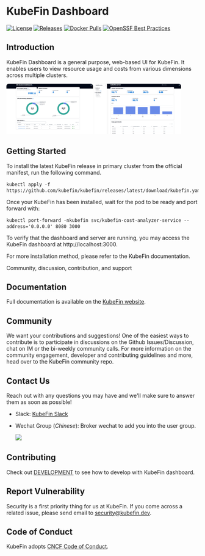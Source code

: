 # KubeFin Dashboard

[![License](https://img.shields.io/badge/License-Apache%202.0-blue.svg)](https://github.com/kubefin/kubefin/blob/main/LICENSE)
[![Releases](https://img.shields.io/github/release/kubefin/kubefin/all.svg)](https://github.com/kubefin/kubefin/releases)
[![Docker Pulls](https://img.shields.io/docker/pulls/kubefin/kubefin-agent)](https://hub.docker.com/r/kubefin/kubefin-agent)
[![OpenSSF Best Practices](https://www.bestpractices.dev/projects/7952/badge)](https://www.bestpractices.dev/en/projects/7952)

## Introduction

KubeFin Dashboard is a general purpose, web-based UI for KubeFin. It enables users to view resource usage and costs from various dimensions across multiple clusters.

<img src="../docs/resources/cost-insights-all-clusters.png" width="45%"> <img src="../docs/resources/cost-insights-single-cluster.png" width="45%">

## Getting Started

To install the latest KubeFin release in primary cluster from the official manifest, run the following command.

```shell
kubectl apply -f https://github.com/kubefin/kubefin/releases/latest/download/kubefin.yaml
```
Once your KubeFin has been installed, wait for the pod to be ready and port forward with:

```shell
kubectl port-forward -nkubefin svc/kubefin-cost-analyzer-service --address='0.0.0.0' 8080 3000
```
To verify that the dashboard and server are running, you may access the KubeFin dashboard at http://localhost:3000.

For more installation method, please refer to the KubeFin documentation.

Community, discussion, contribution, and support

## Documentation

Full documentation is available on the [KubeFin website](https://kubefin.dev).

## Community

We want your contributions and suggestions! One of the easiest ways to contribute is to participate in discussions on the Github Issues/Discussion, chat on IM or the bi-weekly community calls. For more information on the community engagement, developer and contributing guidelines and more, head over to the KubeFin community repo.

## Contact Us

Reach out with any questions you may have and we'll make sure to answer them as soon as possible!

- Slack: [KubeFin Slack](https://kubefin.slack.com)
- Wechat Group (*Chinese*): Broker wechat to add you into the user group.

  <img src="https://kubefin.dev/img/kubefin-assistant.jpg" width="200" />

## Contributing

Check out [DEVELOPMENT](./DEVELOPMENT.md) to see how to develop with KubeFin dashboard.

## Report Vulnerability

Security is a first priority thing for us at KubeFin. If you come across a related issue, please send email to [security@kubefin.dev](security@kubefin.dev).

## Code of Conduct

KubeFin adopts [CNCF Code of Conduct](https://github.com/cncf/foundation/blob/master/code-of-conduct.md).
